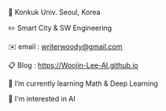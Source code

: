 🏫 Konkuk Univ. Seoul, Korea

✏️ Smart City & SW Engineering

✉️ email : writerwoody@gmail.com

📋 Blog : https://Woojin-Lee-AI.github.io

🌱 I’m currently learning Math & Deep Learning

🌟 I'm interested in AI

